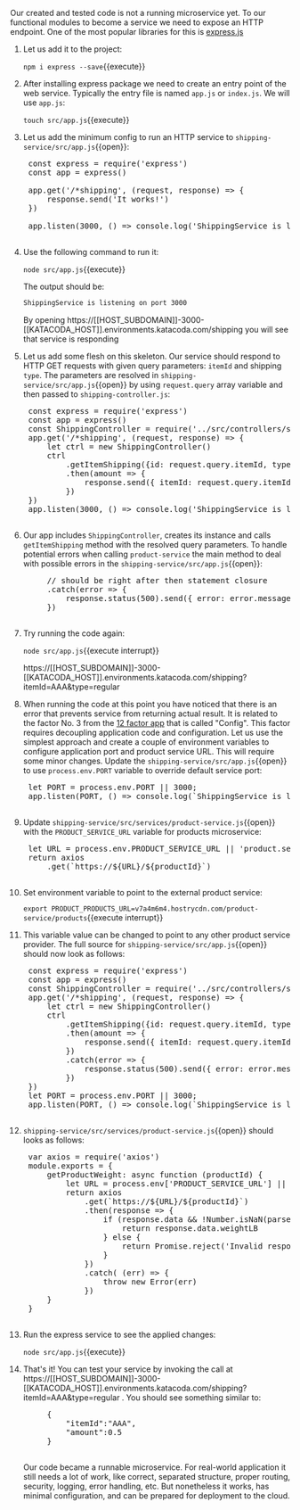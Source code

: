 
Our created and tested code is not a running microservice yet. To our functional modules to become a service we need to expose an HTTP endpoint. One of the most popular libraries for this is [express.js](https://expressjs.com)

1. Let us add it to the project:

    `npm i express --save`{{execute}}

1. After installing express package we need to create an entry point of the web service. Typically the entry file is named `app.js` or `index.js`. We will use `app.js`:

    `touch src/app.js`{{execute}}

1. Let us add the minimum config to run an HTTP service to `shipping-service/src/app.js`{{open}}:

    <pre class="file hljs js"  data-filename="shipping-service/src/app.js" data-target="replace">
    const express = require('express')
    const app = express()

    app.get('/*shipping', (request, response) => {
        response.send('It works!')
    })

    app.listen(3000, () => console.log('ShippingService is listening on port 3000'))
    </pre>

1. Use the following command to run it:

    `node src/app.js`{{execute}}

    The output should be:

    ```sh
    ShippingService is listening on port 3000
    ```

    By opening https://[[HOST_SUBDOMAIN]]-3000-[[KATACODA_HOST]].environments.katacoda.com/shipping you will see that service is responding

2. Let us add some flesh on this skeleton. Our service should respond to HTTP GET requests with given query parameters: `itemId` and shipping `type`. The parameters are resolved in `shipping-service/src/app.js`{{open}} by using `request.query` array variable and then passed to `shipping-controller.js`:

    <pre class="file hljs js" data-filename="shipping-service/src/app.js" data-target="replace">
    const express = require('express')
    const app = express()
    const ShippingController = require('../src/controllers/shipping-controller')
    app.get('/*shipping', (request, response) => {
        let ctrl = new ShippingController()
        ctrl
            .getItemShipping({id: request.query.itemId, type: request.query.type})
            .then(amount => {
                response.send({ itemId: request.query.itemId, priceUSD: amount })
            })
    })
    app.listen(3000, () => console.log('ShippingService is listening on port 3000'))
    </pre>

3. Our app includes `ShippingController`, creates its instance and calls `getItemShipping` method with the resolved query parameters. To handle potential errors when calling `product-service` the main method to deal with possible errors in the `shipping-service/src/app.js`{{open}}:

    <pre class="file hljs js" data-target="clipboard">
        // should be right after then statement closure
        .catch(error => {
            response.status(500).send({ error: error.message })
        })
    </pre>

1. Try running the code again:

   `node src/app.js`{{execute interrupt}}

   https://[[HOST_SUBDOMAIN]]-3000-[[KATACODA_HOST]].environments.katacoda.com/shipping?itemId=AAA&type=regular
  
2. When running the code at this point you have noticed that there is an error that prevents service from returning actual result. It is related to the factor No. 3 from the [12 factor app](https://12factor.net/) that is called "Config". This factor requires decoupling application code and configuration. Let us use the simplest approach and create a couple of environment variables to configure application port and product service URL. This will require some minor changes. Update the `shipping-service/src/app.js`{{open}} to use `process.env.PORT` variable to override default service port:

    <pre class="file hljs js" data-target="clipboard">
    let PORT = process.env.PORT || 3000;
    app.listen(PORT, () => console.log(`ShippingService is listening on port ${PORT}`))
    </pre>

3. Update `shipping-service/src/services/product-service.js`{{open}} with the `PRODUCT_SERVICE_URL` variable for products microservice:

    <pre class="file hljs js" data-target="clipboard">
    let URL = process.env.PRODUCT_SERVICE_URL || 'product.service:8899/products';
    return axios
        .get(`https://${URL}/${productId}`)
    </pre>

4. Set environment variable to point to the external product service:

    `export PRODUCT_PRODUCTS_URL=v7a4m6m4.hostrycdn.com/product-service/products`{{execute interrupt}}

5. This variable value can be changed to point to any other product service provider. The full source for `shipping-service/src/app.js`{{open}} should now look as follows:

    <pre class="file hljs js"  data-filename="shipping-service/src/app.js" data-target="replace">
    const express = require('express')
    const app = express()
    const ShippingController = require('../src/controllers/shipping-controller')
    app.get('/*shipping', (request, response) => {
        let ctrl = new ShippingController()
        ctrl
            .getItemShipping({id: request.query.itemId, type: request.query.type})
            .then(amount => {
                response.send({ itemId: request.query.itemId, amount: amount })
            })
            .catch(error => {
                response.status(500).send({ error: error.message })
            })
    })
    let PORT = process.env.PORT || 3000;
    app.listen(PORT, () => console.log(`ShippingService is listening on port ${PORT}`))
    </pre>

6. `shipping-service/src/services/product-service.js`{{open}} should looks as follows:
    <pre class="file hljs js"  data-filename="shipping-service/src/services/product-service.js" data-target="replace">
    var axios = require('axios')
    module.exports = {
        getProductWeight: async function (productId) {
            let URL = process.env['PRODUCT_SERVICE_URL'] || 'product.service:8899/products';
            return axios
                .get(`https://${URL}/${productId}`)
                .then(response => {
                    if (response.data && !Number.isNaN(parseFloat(response.data.weightLB))) {
                        return response.data.weightLB
                    } else {
                        return Promise.reject('Invalid response object')
                    }
                })
                .catch( (err) => {
                    throw new Error(err)
                })
        }
    }
    </pre>

7. Run the express service to see the applied changes:

    `node src/app.js`{{execute}}

8. That's it! You can test your service by invoking the call at https://[[HOST_SUBDOMAIN]]-3000-[[KATACODA_HOST]].environments.katacoda.com/shipping?itemId=AAA&type=regular . You should see something similar to:

    <pre class="file hljs json">
        {
            "itemId":"AAA",
            "amount":0.5
        }
    </pre>

    Our code became a runnable microservice. For real-world application it still needs a lot of work, like correct, separated structure, proper routing, security, logging, error handling, etc. But nonetheless it works, has minimal configuration, and can be prepared for deployment to the cloud.
